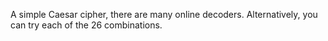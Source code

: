 A simple Caesar cipher, there are many online decoders. Alternatively, you can try each of the 26 combinations.
